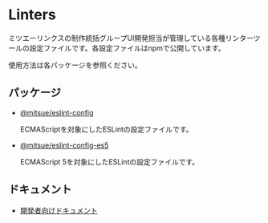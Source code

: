 # Linters

ミツエーリンクスの制作統括グループUI開発担当が管理している各種リンターツールの設定ファイルです。各設定ファイルはnpmで公開しています。

使用方法は各パッケージを参照ください。

## パッケージ

- [@mitsue/eslint-config](./packages/eslint-config/)

    ECMAScriptを対象にしたESLintの設定ファイルです。

- [@mitsue/eslint-config-es5](./packages/eslint-config-es5/)

    ECMAScript 5を対象にしたESLintの設定ファイルです。

## ドキュメント

-   [開発者向けドキュメント](docs/README.md)
